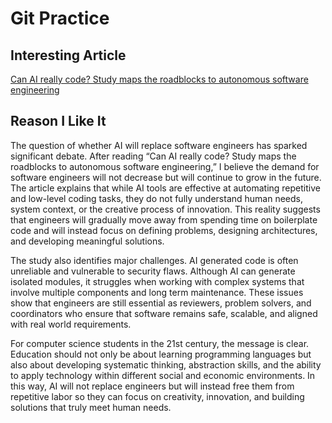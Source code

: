 # Git Practice

## Interesting Article
[Can AI really code? Study maps the roadblocks to autonomous software engineering](https://news.mit.edu/2025/can-ai-really-code-study-maps-roadblocks-to-autonomous-software-engineering-0716)  

## Reason I Like It
The question of whether AI will replace software engineers has sparked significant debate. After reading “Can AI really code? Study maps the roadblocks to autonomous software engineering,” I believe the demand for software engineers will not decrease but will continue to grow in the future. The article explains that while AI tools are effective at automating repetitive and low-level coding tasks, they do not fully understand human needs, system context, or the creative process of innovation. This reality suggests that engineers will gradually move away from spending time on boilerplate code and will instead focus on defining problems, designing architectures, and developing meaningful solutions.

The study also identifies major challenges. AI generated code is often unreliable and vulnerable to security flaws. Although AI can generate isolated modules, it struggles when working with complex systems that involve multiple components and long term maintenance. These issues show that engineers are still essential as reviewers, problem solvers, and coordinators who ensure that software remains safe, scalable, and aligned with real world requirements.

For computer science students in the 21st century, the message is clear. Education should not only be about learning programming languages but also about developing systematic thinking, abstraction skills, and the ability to apply technology within different social and economic environments. In this way, AI will not replace engineers but will instead free them from repetitive labor so they can focus on creativity, innovation, and building solutions that truly meet human needs.
